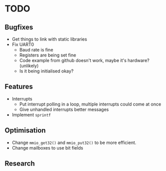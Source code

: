 # TODO

## Bugfixes
- Get things to link with static libraries
- Fix UART0
	- Baud rate is fine
	- Registers are being set fine
	- Code example from github doesn't work, maybe it's hardware? (unlikely)
	- Is it being initialised okay?

## Features
- Interrupts
	- Put interrupt polling in a loop, multiple interrupts could come at once
	- Give unhandled interrupts better messages
- Implement `sprintf`

## Optimisation
- Change `mmio_get32()` and `mmio_put32()` to be more efficient.
- Change mailboxes to use bit fields

## Research

